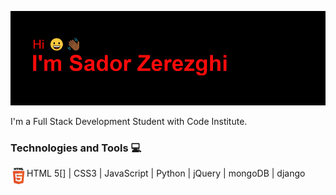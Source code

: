 ![Header](header.png)

I'm a Full Stack Development Student with Code Institute.

### **Technologies and Tools** 💻

HTML 5[<img align="left" alt="HTML5" width="26px" src="https://raw.githubusercontent.com/github/explore/80688e429a7d4ef2fca1e82350fe8e3517d3494d/topics/html/html.png" />]
 | CSS3 | JavaScript | Python | jQuery | mongoDB | django
